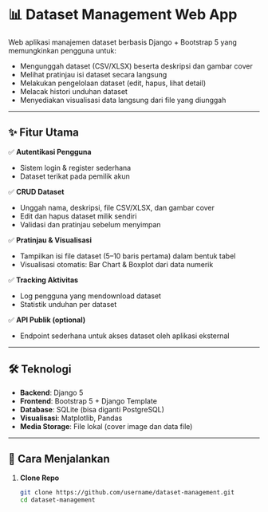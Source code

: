 # 📊 Dataset Management Web App

Web aplikasi manajemen dataset berbasis Django + Bootstrap 5 yang memungkinkan pengguna untuk:
- Mengunggah dataset (CSV/XLSX) beserta deskripsi dan gambar cover
- Melihat pratinjau isi dataset secara langsung
- Melakukan pengelolaan dataset (edit, hapus, lihat detail)
- Melacak histori unduhan dataset
- Menyediakan visualisasi data langsung dari file yang diunggah

---

## ✨ Fitur Utama

✅ **Autentikasi Pengguna**  
- Sistem login & register sederhana  
- Dataset terikat pada pemilik akun  

✅ **CRUD Dataset**  
- Unggah nama, deskripsi, file CSV/XLSX, dan gambar cover  
- Edit dan hapus dataset milik sendiri  
- Validasi dan pratinjau sebelum menyimpan  

✅ **Pratinjau & Visualisasi**  
- Tampilkan isi file dataset (5–10 baris pertama) dalam bentuk tabel  
- Visualisasi otomatis: Bar Chart & Boxplot dari data numerik  

✅ **Tracking Aktivitas**  
- Log pengguna yang mendownload dataset  
- Statistik unduhan per dataset  

✅ **API Publik (optional)**  
- Endpoint sederhana untuk akses dataset oleh aplikasi eksternal  

---

## 🛠️ Teknologi

- **Backend**: Django 5  
- **Frontend**: Bootstrap 5 + Django Template  
- **Database**: SQLite (bisa diganti PostgreSQL)  
- **Visualisasi**: Matplotlib, Pandas  
- **Media Storage**: File lokal (cover image dan data file)  

---

## 🚀 Cara Menjalankan

1. **Clone Repo**
   ```bash
   git clone https://github.com/username/dataset-management.git
   cd dataset-management
